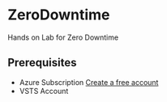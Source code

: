 # ZeroDowntime
Hands on Lab for Zero Downtime

## Prerequisites
- Azure Subscription [Create a free account](https://azure.microsoft.com/en-us/free/)
- VSTS Account

##
